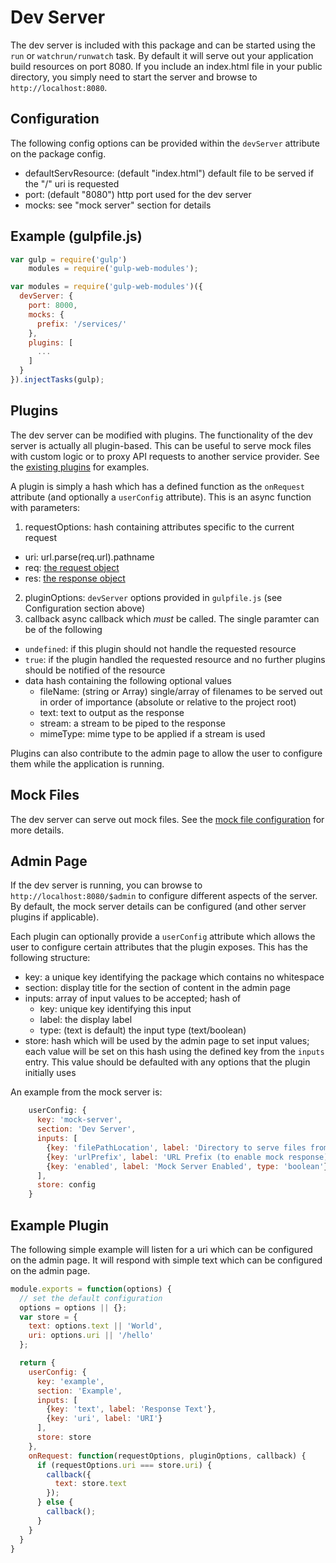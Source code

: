 Dev Server
=================

The dev server is included with this package and can be started using the `run` or `watchrun/runwatch` task.  By default it will serve out your application build resources on port 8080.  If you include an index.html file in your public directory, you simply need to start the server and browse to `http://localhost:8080`.

Configuration
-------------
The following config options can be provided within the `devServer` attribute on the package config.
* defaultServResource: (default "index.html") default file to be served if the "/" uri is requested
* port: (default "8080") http port used for the dev server
* mocks: see "mock server" section for details

Example (gulpfile.js)
------------
```javascript
var gulp = require('gulp')
    modules = require('gulp-web-modules');

var modules = require('gulp-web-modules')({
  devServer: {
    port: 8000,
    mocks: {
      prefix: '/services/'
    },
    plugins: [
      ...
    ]
  }
}).injectTasks(gulp);
```

Plugins
----------
The dev server can be modified with plugins.  The functionality of the dev server is actually all plugin-based.  This can be useful to serve mock files with custom logic or to proxy API requests to another service provider.  See the [existing plugins](https://github.com/jhudson8/gulp-web-modules/tree/master/lib/dev-server) for examples.

A plugin is simply a hash which has a defined function as the `onRequest` attribute (and optionally a `userConfig` attribute).  This is an async function with parameters:
1. requestOptions: hash containing attributes specific to the current request
  * uri: url.parse(req.url).pathname
  * req: [the request object](http://nodejs.org/api/http.html#http_http_incomingmessage)
  * res: [the response object](http://nodejs.org/api/http.html#http_class_http_serverresponse)
2. pluginOptions: `devServer` options provided in `gulpfile.js` (see Configuration section above)
3. callback async callback which *must* be called.  The single paramter can be of the following
  * `undefined`: if this plugin should not handle the requested resource
  * `true`: if the plugin handled the requested resource and no further plugins should be notified of the resource
  * data hash containing the following optional values
    * fileName: (string or Array) single/array of filenames to be served out in order of importance (absolute or relative to the project root)
    * text: text to output as the response
    * stream: a stream to be piped to the response
    * mimeType: mime type to be applied if a stream is used

Plugins can also contribute to the admin page to allow the user to configure them while the application is running.

Mock Files
------------
The dev server can serve out mock files.  See the [mock file configuration](./mock-server.md) for more details.

Admin Page
-------------
If the dev server is running, you can browse to `http://localhost:8080/$admin` to configure different aspects of the server.  By default, the mock server details can be configured (and other server plugins if applicable).

Each plugin can optionally provide a `userConfig` attribute which allows the user to configure certain attributes that the plugin exposes.  This has the following structure:
* key: a unique key identifying the package which contains no whitespace
* section: display title for the section of content in the admin page
* inputs: array of input values to be accepted;  hash of
  * key: unique key identifying this input
  * label: the display label
  * type: (text is default) the input type (text/boolean)
* store: hash which will be used by the admin page to set input values;  each value will be set on this hash using the defined key from the `inputs` entry.  This value should be defaulted with any options that the plugin initially uses

An example from the mock server is:
```javascript
    userConfig: {
      key: 'mock-server',
      section: 'Dev Server',
      inputs: [
        {key: 'filePathLocation', label: 'Directory to serve files from'},
        {key: 'urlPrefix', label: 'URL Prefix (to enable mock response)'},
        {key: 'enabled', label: 'Mock Server Enabled', type: 'boolean'},
      ],
      store: config
    }
```

Example Plugin
--------------
The following simple example will listen for a uri which can be configured on the admin page.  It will respond with simple text which can be configured on the admin page.

```javascript
module.exports = function(options) {
  // set the default configuration
  options = options || {};
  var store = {
    text: options.text || 'World',
    uri: options.uri || '/hello'
  };

  return {
    userConfig: {
      key: 'example',
      section: 'Example',
      inputs: [
        {key: 'text', label: 'Response Text'},
        {key: 'uri', label: 'URI'}
      ],
      store: store
    },
    onRequest: function(requestOptions, pluginOptions, callback) {
      if (requestOptions.uri === store.uri) {
        callback({
          text: store.text
        });
      } else {
        callback();
      }
    }
  }
}
```
